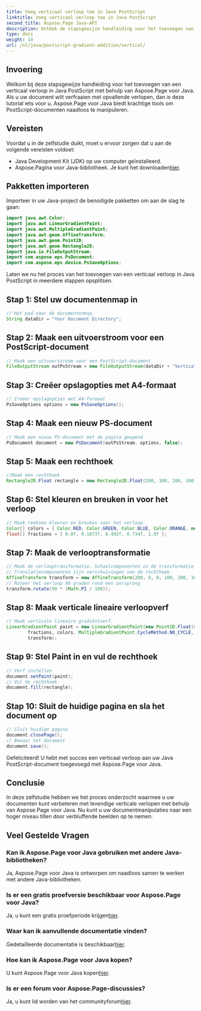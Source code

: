```yaml
---
title: Voeg verticaal verloop toe in Java PostScript
linktitle: Voeg verticaal verloop toe in Java PostScript
second_title: Aspose.Page Java-API
description: Ontdek de stapsgewijze handleiding voor het toevoegen van verticale verlopen in Java PostScript met Aspose.Page voor Java. Verbeter uw documenten moeiteloos met levendige beelden.
type: docs
weight: 14
url: /nl/java/postscript-gradient-addition/vertical/
---
```

## Invoering
Welkom bij deze stapsgewijze handleiding voor het toevoegen van een verticaal verloop in Java PostScript met behulp van Aspose.Page voor Java. Als u uw document wilt verfraaien met opvallende verlopen, dan is deze tutorial iets voor u. Aspose.Page voor Java biedt krachtige tools om PostScript-documenten naadloos te manipuleren.
## Vereisten
Voordat u in de zelfstudie duikt, moet u ervoor zorgen dat u aan de volgende vereisten voldoet:
- Java Development Kit (JDK) op uw computer geïnstalleerd.
-  Aspose.Pagina voor Java-bibliotheek. Je kunt het downloaden[hier](https://releases.aspose.com/page/java/).
## Pakketten importeren
Importeer in uw Java-project de benodigde pakketten om aan de slag te gaan:
```java
import java.awt.Color;
import java.awt.LinearGradientPaint;
import java.awt.MultipleGradientPaint;
import java.awt.geom.AffineTransform;
import java.awt.geom.Point2D;
import java.awt.geom.Rectangle2D;
import java.io.FileOutputStream;
import com.aspose.eps.PsDocument;
import com.aspose.eps.device.PsSaveOptions;
```
Laten we nu het proces van het toevoegen van een verticaal verloop in Java PostScript in meerdere stappen opsplitsen.
## Stap 1: Stel uw documentenmap in
```java
// Het pad naar de documentenmap.
String dataDir = "Your Document Directory";
```
## Stap 2: Maak een uitvoerstroom voor een PostScript-document
```java
// Maak een uitvoerstroom voor een PostScript-document
FileOutputStream outPsStream = new FileOutputStream(dataDir + "VerticalGradient_outPS.ps");
```
## Stap 3: Creëer opslagopties met A4-formaat
```java
// Creëer opslagopties met A4-formaat
PsSaveOptions options = new PsSaveOptions();
```
## Stap 4: Maak een nieuw PS-document
```java
// Maak een nieuw PS-document met de pagina geopend
PsDocument document = new PsDocument(outPsStream, options, false);
```
## Stap 5: Maak een rechthoek
```java
//Maak een rechthoek
Rectangle2D.Float rectangle = new Rectangle2D.Float(200, 100, 200, 100);
```
## Stap 6: Stel kleuren en breuken in voor het verloop
```java
// Maak reeksen kleuren en breuken voor het verloop.
Color[] colors = { Color.RED, Color.GREEN, Color.BLUE, Color.ORANGE, new Color(85, 107, 47) };
float[] fractions = { 0.0f, 0.1873f, 0.492f, 0.734f, 1.0f };
```
## Stap 7: Maak de verlooptransformatie
```java
// Maak de verlooptransformatie. Schaalcomponenten in de transformatie moeten gelijk zijn aan de breedte en hoogte van de rechthoek.
// Translatiecomponenten zijn verschuivingen van de rechthoek.
AffineTransform transform = new AffineTransform(200, 0, 0, 100, 200, 100);
// Roteer het verloop 90 graden rond een oorsprong
transform.rotate(90 * (Math.PI / 180));
```
## Stap 8: Maak verticale lineaire verloopverf
```java
// Maak verticale lineaire gradiëntverf.
LinearGradientPaint paint = new LinearGradientPaint(new Point2D.Float(0, 0), new Point2D.Float(200, 100),
        fractions, colors, MultipleGradientPaint.CycleMethod.NO_CYCLE, MultipleGradientPaint.ColorSpaceType.SRGB,
        transform);
```
## Stap 9: Stel Paint in en vul de rechthoek
```java
// Verf instellen
document.setPaint(paint);
// Vul de rechthoek
document.fill(rectangle);
```
## Stap 10: Sluit de huidige pagina en sla het document op
```java
// Sluit huidige pagina
document.closePage();
// Bewaar het document
document.save();
```
Gefeliciteerd! U hebt met succes een verticaal verloop aan uw Java PostScript-document toegevoegd met Aspose.Page voor Java.
## Conclusie
In deze zelfstudie hebben we het proces onderzocht waarmee u uw documenten kunt verbeteren met levendige verticale verlopen met behulp van Aspose.Page voor Java. Nu kunt u uw documentmanipulaties naar een hoger niveau tillen door verbluffende beelden op te nemen.
## Veel Gestelde Vragen
### Kan ik Aspose.Page voor Java gebruiken met andere Java-bibliotheken?
Ja, Aspose.Page voor Java is ontworpen om naadloos samen te werken met andere Java-bibliotheken.
### Is er een gratis proefversie beschikbaar voor Aspose.Page voor Java?
 Ja, u kunt een gratis proefperiode krijgen[hier](https://releases.aspose.com/).
### Waar kan ik aanvullende documentatie vinden?
 Gedetailleerde documentatie is beschikbaar[hier](https://reference.aspose.com/page/java/).
### Hoe kan ik Aspose.Page voor Java kopen?
 U kunt Aspose.Page voor Java kopen[hier](https://purchase.aspose.com/buy).
### Is er een forum voor Aspose.Page-discussies?
 Ja, u kunt lid worden van het communityforum[hier](https://forum.aspose.com/c/page/39).